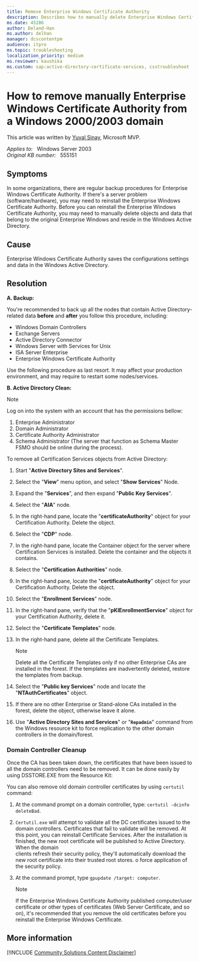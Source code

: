 ```yaml
---
title: Remove Enterprise Windows Certificate Authority
description: Describes how to manually delete Enterprise Windows Certificate Authority from a Windows 2000/2003 domain.
ms.date: 45286
author: Deland-Han
ms.author: delhan
manager: dcscontentpm
audience: itpro
ms.topic: troubleshooting
localization_priority: medium
ms.reviewer: kaushika
ms.custom: sap:active-directory-certificate-services, csstroubleshoot
---
```

# How to remove manually Enterprise Windows Certificate Authority from a Windows 2000/2003 domain

This article was written by [Yuval Sinay](https://mvp.microsoft.com/en-US/PublicProfile/7674?fullName=Yuval%20Sinay), Microsoft MVP.

_Applies to:_ &nbsp; Windows Server 2003  
_Original KB number:_ &nbsp; 555151

## Symptoms

In some organizations, there are regular backup procedures for Enterprise Windows Certificate Authority. If there's a server problem (software/hardware), you may need to reinstall the Enterprise Windows Certificate Authority. Before you can reinstall the Enterprise Windows Certificate Authority, you may need to manually delete objects and data that belong to the original Enterprise Windows and reside in the Windows Active Directory.

## Cause

Enterprise Windows Certificate Authority saves the configurations settings and data in the Windows Active Directory.

## Resolution

**A. Backup:**  

You're recommended to back up all the nodes that contain Active Directory-related data **before** and **after** you follow this procedure, including:

- Windows Domain Controllers
- Exchange Servers
- Active Directory Connector
- Windows Server with Services for Unix
- ISA Server Enterprise
- Enterprise Windows Certificate Authority

Use the following procedure as last resort. It may affect your production environment, and may require to restart some nodes/services.

**B. Active Directory Clean:**  

> [!NOTE]
> Log on into the system with an account that has the permissions bellow:
>
>1. Enterprise Administrator
>2. Domain Administrator
>3. Certificate Authority Administrator
>4. Schema Administrator (The server that function as Schema Master FSMO should be online during the process).

To remove all Certification Services objects from Active Directory:

1. Start "**Active Directory Sites and Services**".
2. Select the "**View**" menu option, and select "**Show Services**" Node.
3. Expand the "**Services**", and then expand "**Public Key Services**".
4. Select the "**AIA**" node.
5. In the right-hand pane, locate the "**certificateAuthority**" object for your Certification Authority. Delete the object.
6. Select the "**CDP**" node.
7. In the right-hand pane, locate the Container object for the server where Certification Services is installed. Delete the container and the objects it contains.
8. Select the "**Certification Authorities**" node.
9. In the right-hand pane, locate the "**certificateAuthority**" object for your Certification Authority. Delete the object.
10. Select the "**Enrollment Services**" node.
11. In the right-hand pane, verify that the "**pKIEnrollmentService**" object for your Certification Authority, delete it.
12. Select the "**Certificate Templates**" node.
13. In the right-hand pane, delete all the Certificate Templates.

    > [!NOTE]
    > Delete all the Certificate Templates only if no other Enterprise CAs are installed in the forest. If the templates are inadvertently deleted, restore the
    templates from backup.
14. Select the "**Public key Services**" node and locate the "**NTAuthCertificates**" object.
15. If there are no other Enterprise or Stand-alone CAs installed in the forest, delete the object, otherwise leave it alone.
16. Use "**Active Directory Sites and Services**" or "**`Repadmin`**" command from the Windows resource kit to force replication to the other domain controllers in the domain/forest.

### Domain Controller Cleanup  

Once the CA has been taken down, the certificates that have been issued to all the domain controllers need to be removed. It can be done easily by using DSSTORE.EXE from the Resource Kit:

You can also remove old domain controller certificates by using `certutil` command:

1. At the command prompt on a domain controller, type: `certutil -dcinfo deleteBad`.

2. `Certutil.exe` will attempt to validate all the DC certificates issued to the domain controllers. Certificates that fail to validate will be removed.
At this point, you can reinstall Certificate Services. After the installation is finished, the new root certificate will be published to Active Directory. When the domain  
clients refresh their security policy, they'll automatically download the new root certificate into their trusted root stores.
 o force application of the security policy.

3. At the command prompt, type `gpupdate /target: computer`.

    > [!NOTE]
    > If the Enterprise Windows Certificate Authority published computer/user certificate or other types of certificates (Web Server Certificate, and so on), it's recommended that you remove the old certificates before you reinstall the Enterprise Windows Certificate.

## More information

[!INCLUDE [Community Solutions Content Disclaimer](../../includes/community-solutions-content-disclaimer.md)]
